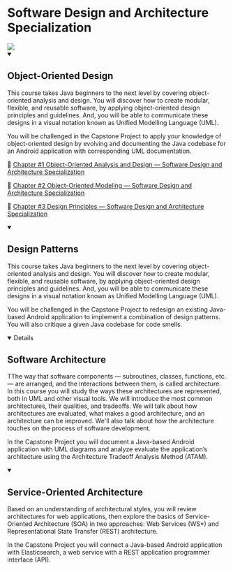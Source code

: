 # Software Design and Architecture Specialization

<img src="https://cdn.worldvectorlogo.com/logos/university-of-alberta-3.svg">

<details open>
  <summary><h2> Object-Oriented Design </h2></summary>
  <p> This course takes Java beginners to the next level by covering object-oriented analysis and design. You will discover how to create modular, flexible, and reusable software, by applying object-oriented design principles   and guidelines. And, you will be able to communicate these designs in a visual notation known as Unified Modelling Language (UML).</p>
  <p> You will be challenged in the Capstone Project to apply your knowledge of object-oriented design by evolving and documenting the Java codebase for an Android application with corresponding UML documentation. </p>

:red_circle: [Chapter #1 Object-Oriented Analysis and Design — Software Design and Architecture Specialization](https://ibrahimcanerdogan.medium.com/chapter-1-object-oriented-design-software-design-and-architecture-specialization-university-of-5758fbbdb99c)

:red_circle: [Chapter #2 Object-Oriented Modeling — Software Design and Architecture Specialization](https://ibrahimcanerdogan.medium.com/chapter-2-object-oriented-modeling-software-design-and-architecture-specialization-university-3240d2afb533)

:red_circle: [Chapter #3 Design Principles — Software Design and Architecture Specialization](https://ibrahimcanerdogan.medium.com/chapter-3-design-principles-software-design-and-architecture-specialization-university-of-ac932b1d1d60)

</details>

<details open>
  <summary><h2> Design Patterns </h2></summary>
  <p> This course takes Java beginners to the next level by covering object-oriented analysis and design. You will discover how to create modular, flexible, and reusable software, by applying object-oriented design principles and guidelines. And, you will be able to communicate these designs in a visual notation known as Unified Modelling Language (UML).</p>
  <p> You will be challenged in the Capstone Project to redesign an existing Java-based Android application to implement a combination of design patterns. You will also critique a given Java codebase for code smells. </p>
</details>

<details open
  <summary><h2> Software Architecture </h2></summary>
  <p> TThe way that software components — subroutines, classes, functions, etc. — are arranged, and the interactions between them, is called architecture. In this course you will study the ways these architectures are represented, both in UML and other visual tools. We will introduce the most common architectures, their qualities, and tradeoffs. We will talk about how architectures are evaluated, what makes a good architecture, and an architecture can be improved. We'll also talk about how the architecture touches on the process of software development.</p>
  <p> In the Capstone Project you will document a Java-based Android application with UML diagrams and analyze evaluate the application’s architecture using the Architecture Tradeoff Analysis Method (ATAM). </p>
</details>

<details open>
  <summary><h2> Service-Oriented Architecture </h2></summary>
  <p> Based on an understanding of architectural styles, you will review architectures for web applications, then explore the basics of Service-Oriented Architecture (SOA) in two approaches: Web Services (WS*) and Representational State Transfer (REST) architecture. </p>
  <p> In the Capstone Project you will connect a Java-based Android application with Elasticsearch, a web service with a REST application programmer interface (API). </p>
</details>
